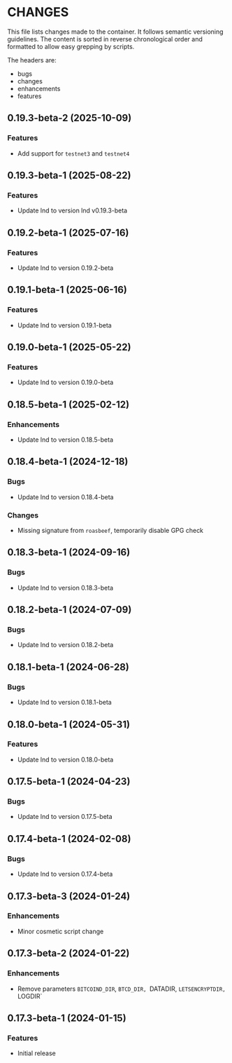 # CHANGES

This file lists changes made to the container. It follows semantic versioning
guidelines. The content is sorted in reverse chronological order and formatted
to allow easy grepping by scripts.

The headers are:
- bugs
- changes
- enhancements
- features

## 0.19.3-beta-2 (2025-10-09)

### Features

- Add support for `testnet3` and `testnet4`

## 0.19.3-beta-1 (2025-08-22)

### Features

- Update lnd to version lnd v0.19.3-beta

## 0.19.2-beta-1 (2025-07-16)

### Features

- Update lnd to version 0.19.2-beta

## 0.19.1-beta-1 (2025-06-16)

### Features

- Update lnd to version 0.19.1-beta

## 0.19.0-beta-1 (2025-05-22)

### Features

- Update lnd to version 0.19.0-beta

## 0.18.5-beta-1 (2025-02-12)

### Enhancements

- Update lnd to version 0.18.5-beta

## 0.18.4-beta-1 (2024-12-18)

### Bugs

- Update lnd to version 0.18.4-beta

### Changes

- Missing signature from `roasbeef`, temporarily disable GPG check

## 0.18.3-beta-1 (2024-09-16)

### Bugs

- Update lnd to version 0.18.3-beta

## 0.18.2-beta-1 (2024-07-09)

### Bugs

- Update lnd to version 0.18.2-beta

## 0.18.1-beta-1 (2024-06-28)

### Bugs

- Update lnd to version 0.18.1-beta

## 0.18.0-beta-1 (2024-05-31)

### Features

- Update lnd to version 0.18.0-beta

## 0.17.5-beta-1 (2024-04-23)

### Bugs

- Update lnd to version 0.17.5-beta

## 0.17.4-beta-1 (2024-02-08)

### Bugs

- Update lnd to version 0.17.4-beta

## 0.17.3-beta-3 (2024-01-24)

### Enhancements

- Minor cosmetic script change

## 0.17.3-beta-2 (2024-01-22)

### Enhancements

- Remove parameters `BITCOIND_DIR`, `BTCD_DIR, `DATADIR, `LETSENCRYPTDIR, `LOGDIR`

## 0.17.3-beta-1 (2024-01-15)

### Features

- Initial release
